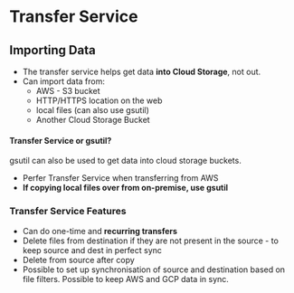 # Transfer Service

## Importing Data

- The transfer service helps get data **into Cloud Storage**, not out.
- Can import data from:
  - AWS - S3 bucket
  - HTTP/HTTPS location on the web
  - local files (can also use gsutil)
  - Another Cloud Storage Bucket

#### Transfer Service or gsutil?
 
 gsutil can also be used to get data into cloud storage buckets.

- Perfer Transfer Service when transferring from AWS
- **If copying local files over from on-premise, use gsutil**

### Transfer Service Features

- Can do one-time and **recurring transfers**
- Delete files from destination if they are not present in the source - to keep source and dest in perfect sync
- Delete from source after copy 
- Possible to set up synchronisation of source and destination based on file filters. Possible to keep AWS and GCP data in sync.